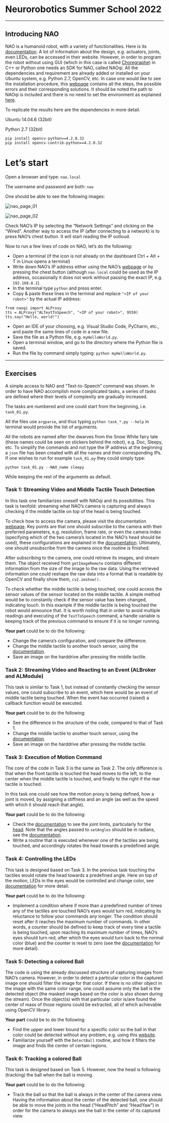 # Neurorobotics Summer School 2022

***

## Introducing NAO
NAO is a humanoid robot, with a variety of functionalities. Here is its [documentation](http://doc.aldebaran.com/2-1/index.html).
A lot of information about the design, e.g. actuators, joints, even LEDs, can be accessed in their website. 
However, in order to program the robot without using GUI (which in this case is called [Choregraphe](http://doc.aldebaran.com/2-1/getting_started/installing.html)) in C++ or Python one needs an SDK for NAO, called NAOqi.
All the dependencies and requirement are already added or installed on your Ubuntu system, e.g. Python 2.7, OpenCV, etc.
In case one would like to see the installation procedure, this [webpage](http://doc.aldebaran.com/2-1/dev/python/install_guide.html) contains all the steps, the possible errors and their corresponding solutions. It should be noted the path to NAOqi is included and there is no need to set the environment as explained [here](http://doc.aldebaran.com/2-1/dev/python/install_guide.html#linux).

To replicate the results here are the dependencies in more detail.

Ubuntu 14.04.6 (32bit)

Python 2.7 (32bit)

```
pip install opencv-python==4.2.0.32
pip install opencv-contrib-python==4.2.0.32
```

# Let’s start

Open a browser and type: `nao.local`

The username and password are both: `nao`

One should be able to see the following images:

![nao_page_01](./img/nao_page_01.png)

![nao_page_02](./img/nao_page_02.png)

Check NAO’s IP by selecting the “Network Settings” and clicking on the “Wired”.
Another way to access the IP (after connecting to a network) is to press NAO’s chest button. It will start reading the IP outloud. 

Now to run a few lines of code on NAO, let’s do the following:
* Open a terminal (if the icon is not already on the dashboard Ctrl + Alt + T in Linux opens a terminal)
* Write down NAO’s IP address either using the NAO’s [webpage](nao.local) or by pressing the chest button (although `nao.local` could be used as the IP address, occasionally it does not work without passing the exact IP, e.g. `192.168.0.1`).
* In the terminal type `python` and press enter.
* Copy & paste these lines in the terminal and replace `"<IP of your robot>"` by the actual IP address:

```
from naoqi import ALProxy
tts = ALProxy("ALTextToSpeech", "<IP of your robot>", 9559)
tts.say("Hello, world!")
```
* Open an IDE of your choosing, e.g. Visual Studio Code, PyCharm, etc., and paste the same lines of code in a new file.
* Save the file as a Python file, e.g. `myHelloWorld.py`.
* Open a terminal window, and go to the directory where the Python file is saved.
* Run the file by command simply typing: `python myHelloWorld.py`.

***

## Exercises

A simple access to NAO and “Text-to-Speech” command was shown. In order to have NAO accomplish more complicated tasks, a series of tasks are defined where their levels of complexity are gradually increased.

The tasks are numbered and one could start from the beginning, i.e. `task_01.py`.

All the files use `argparse`, and thus typing `python task_*.py --help` in terminal would provide the list of arguments.

All the robots are named after the dwarves from the Snow White fairy tale (these names could be seen on stickers behind the robot), e.g. Doc, Sleepy, etc. To simplify the commands and not type the IP address at the beginning a `json` file has been created with all the names and their corresponding IPs. If one wishes to run for example `task_01.py` they could simply type:

```
python task_01.py --NAO_name sleepy
```
While keeping the rest of the arguments as default.


### Task 1: Streaming Video and Middle Tactile Touch Detection

In this task one familiarizes oneself with NAOqi and its possibilities. This task is twofold: streaming what NAO’s camera is capturing and always checking if the middle tactile on top of the head is being touched. 

To check how to access the camera, please visit the documentation [webpage](http://doc.aldebaran.com/2-1/naoqi/vision/alvideodevice-api.html#ALVideoDeviceProxy::subscribeCamera__ssCR.iCR.iCR.iCR.iCR). Key points are that one should subscribe to the camera with their preferred parameters, e.g. resolution, frame rate, or even the camera index (specifying which of the two camera’s located in the NAO’s head should be used), these configurations are explained in the [documentation](http://doc.aldebaran.com/2-1/family/robots/video_robot.html). Ultimately, one should unsubscribe from the camera once the routine is finished.

After subscribing to the camera, one could retrieve its images, and stream them. The object received from `getImageRemote` contains different information from the size of the image to the raw data. Using the retrieved information one could reshape the raw data into a format that is readable by OpenCV and finally show them, `cv2.imshow()`.

To check whether the middle tactile is being touched, one could access the sensor values of the sensor located on the middle tactile. A simple method would be to constantly check if the sensor value has been changed, indicating touch. In this example if the middle tactile is being touched the robot would announce that. It is worth noting that in order to avoid multiple readings and executing of the `TextToSpeech` command, a handle variable is keeping track of the previous command to ensure if it is no longer running.

**Your part** could be to do the following:
* Change the camera’s configuration, and compare the difference. 
* Change the middle tactile to another touch sensor, using the [documentation](http://doc.aldebaran.com/2-1/family/nao_dcm/actuator_sensor_names.html#touch-sensors).
* Save an image on the harddrive after pressing the middle tactile. 

### Task 2: Streaming Video and Reacting to an Event (ALBroker and ALModule)

This task is similar to Task 1, but instead of constantly checking the sensor values, one could subscribe to an event, which here would be an event of middle tactile being touched. When the event has occurred (raised) a callback function would be executed. 

**Your part** could be to do the following:
* See the difference in the structure of the code, compared to that of Task 1.
* Change the middle tactile to another touch sensor, using the [documentation](https://fileadmin.cs.lth.se/robot/nao/doc/naoqi/sensors/altouch-api.html#event-list).
* Save an image on the harddrive after pressing the middle tactile.


### Task 3: Execution of Motion Command

The core of the code in Task 3 is the same as Task 2. The only difference is that when the front tactile is touched the head moves to the left, to the center when the middle tactile is touched, and finally to the right if the rear tactile is touched.

In this task one could see how the motion proxy is being defined, how a joint is moved, by assigning a stiffness and an angle (as well as the speed with which it should reach that angle).

**Your part** could be to do the following:
* Check the [documentation](http://doc.aldebaran.com/2-1/family/robots/joints_robot.html#joints) to see the joint limits, particularly for the [head](http://doc.aldebaran.com/2-1/family/robots/joints_robot.html#head-joints). Note that the angles passed to `setAngles` should be in radians, see the [documentation](http://doc.aldebaran.com/2-1/naoqi/motion/control-joint-api.html?highlight=setangles#ALMotionProxy::setAngles__AL::ALValueCR.AL::ALValueCR.floatCR).
* Write a routine that is executed whenever one of the tactiles are being touched, and accordingly rotates the head towards a predefined angle.



### Task 4: Controlling the LEDs

This task is designed based on Task 3. In the previous task touching the tactiles would rotate the head towards a predefined angle. Here on top of the motion, LEDs in the eyes would be controlled and change color, see [documentation](http://doc.aldebaran.com/2-1/naoqi/sensors/alleds.html#alleds) for more detail.


**Your part** could be to do the following:
* Implement a condition where if more than a predefined number of times any of the tactiles are touched NAO’s eyes would turn red, indicating its reluctance to follow your commands any longer. The condition should reset after it reaches the maximum number of commands. In other words, a counter should be defined to keep track of every time a tactile is being touched, upon reaching its maximum number of times, NAO’s eyes should turn red, after which the eyes would turn back to the normal color (blue) and the counter is reset to zero (see the [documentation](http://doc.aldebaran.com/2-1/naoqi/sensors/alleds-api.html#ALLedsProxy::fadeRGB__ssCR.floatCR.floatCR.floatCR.floatCR) for more detail).


### Task 5: Detecting a colored Ball

The code is using the already discussed structure of capturing images from NAO’s camera. However, in order to detect a particular color in the captured image one should filter the image for that color. If there is no other object in the image with the same color range, one could assume only the ball is the detected object (the masked image based on the color is also shown during the stream). Once the object(s) with that particular color is/are found the center of mass of those regions could be extracted, all of which achievable using OpenCV library.


**Your part** could be to do the following:
* Find the upper and lower bound for a specific color so the ball in that color could be detected without any problem, e.g. using this [website](https://colorizer.org/).
* Familiarize yourself with the `DetectBall` routine, and how it filters the image and finds the center of certain regions.


### Task 6: Tracking a colored Ball

This task is designed based on Task 5. However, now the head is following (tracking) the ball when the ball is moving.

**Your part** could be to do the following:
* Track the ball so that the ball is always in the center of the camera view. Having the information about the center of the detected ball, one should be able to move the joints in the head (“HeadPitch” and “HeadYaw”) in order for the camera to always see the ball in the center of its captured view.

